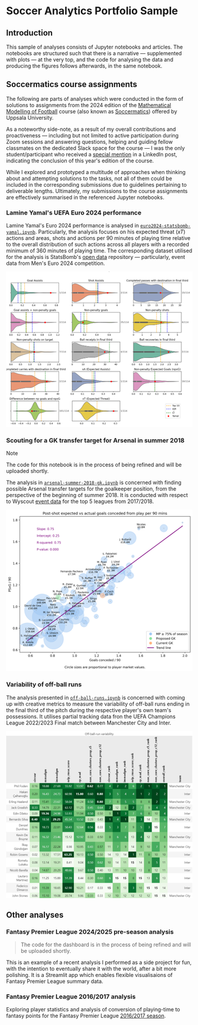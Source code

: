 # Soccer Analytics Portfolio Sample

## Introduction

This sample of analyses consists of Jupyter notebooks and articles. The notebooks are structured such that there is a narrative &mdash; supplemented with plots &mdash; at the very top, and the code for analysing the data and producing the figures follows afterwards, in the same notebook.

## Soccermatics course assignments

The following are parts of analyses which were conducted in the form of solutions to assignments from the 2024 edition of the [Mathematical Modelling of Football](https://www.uu.se/en/study/course?query=1RT001) course (also known as [Soccermatics](https://soccermatics.readthedocs.io/)) offered by Uppsala University.

As a noteworthy side-note, as a result of my overall contributions and proactiveness &mdash; including but not limited to active participation during Zoom sessions and answering questions, helping and guiding fellow classmates on the dedicated Slack space for the course &mdash; I was the only student/participant who received a [special mention](https://www.linkedin.com/posts/pegah-rahimian-353053153_actions-speak-louder-than-goals-valuing-activity-7255590169972559873-yBbt/) in a LinkedIn post, indicating the conclusion of this year's edition of the course.

While I explored and prototyped a multitude of approaches when thinking about and attempting solutions to the tasks, not all of them could be included in the corresponding submissions due to guidelines pertaining to deliverable lengths. Ultimately, my submissions to the course assignments are effectively summarised in the referenced Jupyter notebooks.

### Lamine Yamal's UEFA Euro 2024 performance

Lamine Yamal's Euro 2024 performance is analysed in [`euro2024-statsbomb-yamal.ipynb`](statsbomb-yamal-euro2024/euro2024-statsbomb-yamal.ipynb). Particularly, the analysis focuses on his expected threat (_xT_) actions and areas, shots and actions per 90 minutes of playing time relative to the overall distribution of such actions across all players with a recorded minimum of 360 minutes of playing time. The corresponding dataset utilised for the analysis is StatsBomb's [open data](https://github.com/statsbomb/open-data) repository &mdash; particularly, event data from Men's Euro 2024 competition.

![The distributions of the actions, per 90 minutes of playing time, along with threshold lines corresponding to the (i) top 10 players, in terms of each action type; as well as outlier -- i.e., overperformer -- regions, as identified by the employed outlier detection methods, namely (ii) interquartile range ($IQR$) and (iii) modified Chebyshev's inequality ($\hat{CI}$). Yamal's position and rank are annotated on each sub-plot.](statsbomb-yamal-euro2024/euro2024_actions_distribution.png "The distributions of the actions, per 90 minutes of playing time, along with threshold lines corresponding to the (i) top 10 players, in terms of each action type; as well as outlier -- i.e., overperformer -- regions, as identified by the employed outlier detection methods, namely (ii) interquartile range ($IQR$) and (iii) modified Chebyshev's inequality ($\hat{CI}$). Yamal's position and rank are annotated on each sub-plot.")

### Scouting for a GK transfer target for Arsenal in summer 2018

> [!NOTE]  
> The code for this notebook is in the process of being refined and will be uploaded shortly.

The analysis in [`arsenal-summer-2018-gk.ipynb`](wyscout-top5-leagues-2017-2018/arsenal-summer-2018-gk.ipynb) is concerned with finding possible Arsenal transfer targets for the goalkeeper position, from the perspective of the beginning of summer 2018. It is conducted with respect to Wyscout [event data](https://figshare.com/collections/Soccer_match_event_dataset/4415000/5) for the top 5 leagues from 2017/2018.

![Post-shot expected vs actual goals conceded from play per 90 mins](wyscout-top5-leagues-2017-2018/psxg_ga_p90.png "Post-shot expected vs actual goals conceded from play per 90 mins")

### Variability of off-ball runs

The analysis presented in [`off-ball-runs.ipynb`](off-ball-runs-uefa-cl-final-2023/off-ball-runs.ipynb) is concerned with coming up with creative metrics to measure the variability of off-ball runs ending in the final third of the pitch during the respective player's own team's possessions. It utilises partial tracking data fron the UEFA Champions League 2022/2023 Final match between Manchester City and Inter.

![Off-ball run variability.](off-ball-runs-uefa-cl-final-2023/off-ball-run-variability.png "Off-ball run variability.")

## Other analyses

### Fantasy Premier League 2024/2025 pre-season analysis

> The code for the dashboard is in the process of being refined and will be uploaded shortly.

This is an example of a recent analysis I performed as a side project for fun, with the intention to eventually share it with the world, after a bit more polishing. It is a Streamlit app which enables flexible visualisaions of Fantasy Premier League summary data.

### Fantasy Premier League 2016/2017 analysis

Exploring player statistics and analysis of conversion of playing-time to fantasy points for the Fantasy Premier League [2016/2017 season](https://hristog.github.io/tagged/fantasy-football/).
